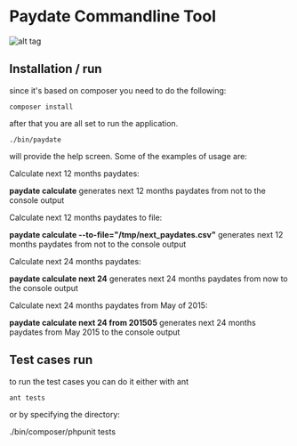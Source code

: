 Paydate Commandline Tool
=======

![alt tag](https://raw.github.com/mauricioprado00/paydate-commandlinetool/master/diagram.png)


Installation / run
------------------
since it's based on composer you need to do the following:

    composer install

after that you are all set to run the application.


    ./bin/paydate


will provide the help screen. Some of the examples of usage are:

Calculate next 12 months paydates:

**paydate calculate**    generates next 12 months paydates from not to the console output                                                                                               

Calculate next 12 months paydates to file:

**paydate calculate --to-file="/tmp/next_paydates.csv"**    generates next 12 months paydates from not to the console output                                                            

Calculate next 24 months paydates:

**paydate calculate next 24** generates next 24 months paydates from now to the console output                                                                                       

Calculate next 24 months paydates from May of 2015:

**paydate calculate next 24 from 201505** generates next 24 months paydates from May 2015 to the console output    


Test cases run
---------------
to run the test cases you can do it either with ant 

    ant tests

or by specifying the directory:

   ./bin/composer/phpunit tests
